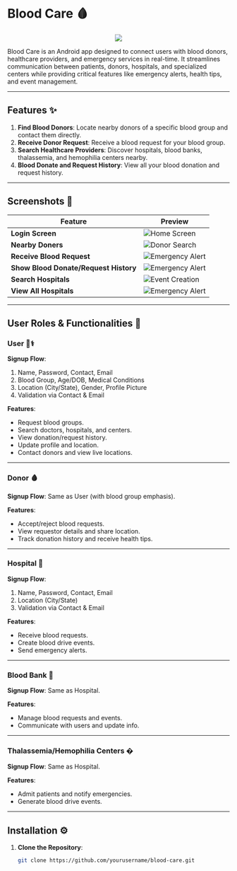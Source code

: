 # Blood Care 🩸

<p align="center">
  <img src="./app/src/main/res/drawable//launch.png">
</p>

Blood Care is an Android app designed to connect users with blood donors, healthcare providers, and emergency services in real-time. It streamlines communication between patients, donors, hospitals, and specialized centers while providing critical features like emergency alerts, health tips, and event management.

---

## Features ✨
1. **Find Blood Donors**: Locate nearby donors of a specific blood group and contact them directly.
2. **Receive Donor Request**: Receive a blood request for your blood group.
3. **Search Healthcare Providers**: Discover hospitals, blood banks, thalassemia, and hemophilia centers nearby.
4. **Blood Donate and Request History**: View all your blood donation and request history.

---

## Screenshots 📱

| Feature | Preview |
|---------|---------|
| **Login Screen** | ![Home Screen](./app/src/main/res/drawable//login.png) |
| **Nearby Doners** | ![Donor Search](./app/src/main/res/drawable//nearby_donor.png) |
| **Receive Blood Request** | ![Emergency Alert](./app/src/main/res/drawable//rev_req.png) |
| **Show Blood Donate/Request History** | ![Emergency Alert](./app/src/main/res/drawable//req_hist.png) |
| **Search Hospitals** | ![Event Creation](./app/src/main/res/drawable//search_hop.jpg) |
| **View All Hospitals** | ![Emergency Alert](./app/src/main/res/drawable//hospital.png) |


---

## User Roles & Functionalities 👥

### **User** 🧑⚕️
**Signup Flow**:
1. Name, Password, Contact, Email
2. Blood Group, Age/DOB, Medical Conditions
3. Location (City/State), Gender, Profile Picture
4. Validation via Contact & Email

**Features**:
- Request blood groups.
- Search doctors, hospitals, and centers.
- View donation/request history.
- Update profile and location.
- Contact donors and view live locations.

---

### **Donor** 🩸
**Signup Flow**: Same as User (with blood group emphasis).

**Features**:
- Accept/reject blood requests.
- View requestor details and share location.
- Track donation history and receive health tips.

---

### **Hospital** 🏥
**Signup Flow**:
1. Name, Password, Contact, Email
2. Location (City/State)
3. Validation via Contact & Email

**Features**:
- Receive blood requests.
- Create blood drive events.
- Send emergency alerts.

---

### **Blood Bank** 🏪
**Signup Flow**: Same as Hospital.

**Features**:
- Manage blood requests and events.
- Communicate with users and update info.

---

### **Thalassemia/Hemophilia Centers** �
**Signup Flow**: Same as Hospital.

**Features**:
- Admit patients and notify emergencies.
- Generate blood drive events.

---

## Installation ⚙️
1. **Clone the Repository**:
   ```bash
   git clone https://github.com/yourusername/blood-care.git
